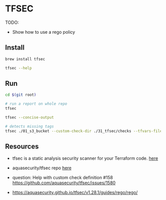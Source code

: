 # TFSEC

TODO:

* Show how to use a rego policy

## Install

```sh
brew install tfsec

tfsec --help
```

## Run

```sh
cd $(git root)

# run a report on whole repo
tfsec

tfsec --concise-output

# detects missing tags
tfsec ./01_s3_bucket --custom-check-dir ./31_tfsec/checks --tfvars-file ./01_s3_bucket/terraform.tfvars
```


## Resources

* tfsec is a static analysis security scanner for your Terraform code. [here](https://aquasecurity.github.io/tfsec/)
* aquasecurity/tfsec repo [here](https://github.com/aquasecurity/tfsec)  

* question: Help with custom check definition #158 https://github.com/aquasecurity/tfsec/issues/1580

* https://aquasecurity.github.io/tfsec/v1.28.1/guides/rego/rego/
